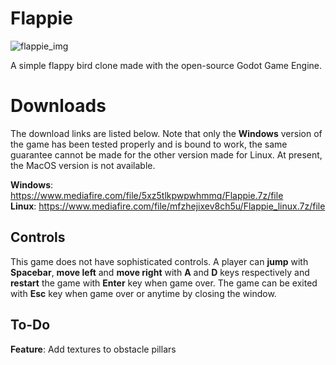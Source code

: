 # Flappie
![flappie_img](https://i.ibb.co/K05ddCW/fb.jpg)

A simple flappy bird clone made with the open-source Godot Game Engine.

# Downloads
The download links are listed below. Note that only the **Windows** version of the game has been tested properly and is bound to work, the same guarantee cannot be made for the other version made for Linux. At present, the MacOS version is not available.
 
**Windows**: https://www.mediafire.com/file/5xz5tlkpwpwhmmq/Flappie.7z/file \
**Linux**: https://www.mediafire.com/file/mfzhejixev8ch5u/Flappie_linux.7z/file

## Controls
This game does not have sophisticated controls. A player can **jump** with **Spacebar**, **move left** and **move right** with **A** and **D** keys respectively and **restart** the game with **Enter** key when game over. The game can be exited with **Esc** key when game over or anytime by closing the window.

## To-Do
**Feature**: Add textures to obstacle pillars
